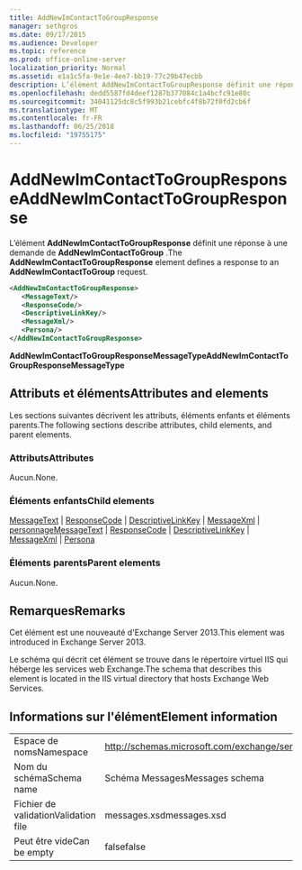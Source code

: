 ```yaml
---
title: AddNewImContactToGroupResponse
manager: sethgros
ms.date: 09/17/2015
ms.audience: Developer
ms.topic: reference
ms.prod: office-online-server
localization_priority: Normal
ms.assetid: e1a1c5fa-9e1e-4ee7-bb19-77c29b47ecbb
description: L’élément AddNewImContactToGroupResponse définit une réponse à une demande de AddNewImContactToGroup.
ms.openlocfilehash: dedd5587fd4deef1287b377084c1a4bcfc91e80c
ms.sourcegitcommit: 34041125dc8c5f993b21cebfc4f8b72f0fd2cb6f
ms.translationtype: MT
ms.contentlocale: fr-FR
ms.lasthandoff: 06/25/2018
ms.locfileid: "19755175"
---
```

# <a name="addnewimcontacttogroupresponse"></a><span data-ttu-id="8dd57-103">AddNewImContactToGroupResponse</span><span class="sxs-lookup"><span data-stu-id="8dd57-103">AddNewImContactToGroupResponse</span></span>

<span data-ttu-id="8dd57-104">L’élément **AddNewImContactToGroupResponse** définit une réponse à une demande de **AddNewImContactToGroup** .</span><span class="sxs-lookup"><span data-stu-id="8dd57-104">The **AddNewImContactToGroupResponse** element defines a response to an **AddNewImContactToGroup** request.</span></span> 
  
```XML
<AddNewImContactToGroupResponse>
   <MessageText/>
   <ResponseCode/>
   <DescriptiveLinkKey/>
   <MessageXml/>
   <Persona/>
</AddNewImContactToGroupResponse>
```

 <span data-ttu-id="8dd57-105">**AddNewImContactToGroupResponseMessageType**</span><span class="sxs-lookup"><span data-stu-id="8dd57-105">**AddNewImContactToGroupResponseMessageType**</span></span>
## <a name="attributes-and-elements"></a><span data-ttu-id="8dd57-106">Attributs et éléments</span><span class="sxs-lookup"><span data-stu-id="8dd57-106">Attributes and elements</span></span>

<span data-ttu-id="8dd57-107">Les sections suivantes décrivent les attributs, éléments enfants et éléments parents.</span><span class="sxs-lookup"><span data-stu-id="8dd57-107">The following sections describe attributes, child elements, and parent elements.</span></span>
  
### <a name="attributes"></a><span data-ttu-id="8dd57-108">Attributs</span><span class="sxs-lookup"><span data-stu-id="8dd57-108">Attributes</span></span>

<span data-ttu-id="8dd57-109">Aucun.</span><span class="sxs-lookup"><span data-stu-id="8dd57-109">None.</span></span>
  
### <a name="child-elements"></a><span data-ttu-id="8dd57-110">Éléments enfants</span><span class="sxs-lookup"><span data-stu-id="8dd57-110">Child elements</span></span>

<span data-ttu-id="8dd57-111">[MessageText](messagetext.md) | [ResponseCode](responsecode.md) | [DescriptiveLinkKey](descriptivelinkkey.md) | [MessageXml](messagexml.md) | [personnage](persona.md)</span><span class="sxs-lookup"><span data-stu-id="8dd57-111">[MessageText](messagetext.md) | [ResponseCode](responsecode.md) | [DescriptiveLinkKey](descriptivelinkkey.md) | [MessageXml](messagexml.md) | [Persona](persona.md)</span></span>
  
### <a name="parent-elements"></a><span data-ttu-id="8dd57-112">Éléments parents</span><span class="sxs-lookup"><span data-stu-id="8dd57-112">Parent elements</span></span>

<span data-ttu-id="8dd57-113">Aucun.</span><span class="sxs-lookup"><span data-stu-id="8dd57-113">None.</span></span>
  
## <a name="remarks"></a><span data-ttu-id="8dd57-114">Remarques</span><span class="sxs-lookup"><span data-stu-id="8dd57-114">Remarks</span></span>

<span data-ttu-id="8dd57-115">Cet élément est une nouveauté d'Exchange Server 2013.</span><span class="sxs-lookup"><span data-stu-id="8dd57-115">This element was introduced in Exchange Server 2013.</span></span>
  
<span data-ttu-id="8dd57-116">Le schéma qui décrit cet élément se trouve dans le répertoire virtuel IIS qui héberge les services web Exchange.</span><span class="sxs-lookup"><span data-stu-id="8dd57-116">The schema that describes this element is located in the IIS virtual directory that hosts Exchange Web Services.</span></span>
  
## <a name="element-information"></a><span data-ttu-id="8dd57-117">Informations sur l'élément</span><span class="sxs-lookup"><span data-stu-id="8dd57-117">Element information</span></span>

|||
|:-----|:-----|
|<span data-ttu-id="8dd57-118">Espace de noms</span><span class="sxs-lookup"><span data-stu-id="8dd57-118">Namespace</span></span>  <br/> |http://schemas.microsoft.com/exchange/services/2006/messages  <br/> |
|<span data-ttu-id="8dd57-119">Nom du schéma</span><span class="sxs-lookup"><span data-stu-id="8dd57-119">Schema name</span></span>  <br/> |<span data-ttu-id="8dd57-120">Schéma Messages</span><span class="sxs-lookup"><span data-stu-id="8dd57-120">Messages schema</span></span>  <br/> |
|<span data-ttu-id="8dd57-121">Fichier de validation</span><span class="sxs-lookup"><span data-stu-id="8dd57-121">Validation file</span></span>  <br/> |<span data-ttu-id="8dd57-122">messages.xsd</span><span class="sxs-lookup"><span data-stu-id="8dd57-122">messages.xsd</span></span>  <br/> |
|<span data-ttu-id="8dd57-123">Peut être vide</span><span class="sxs-lookup"><span data-stu-id="8dd57-123">Can be empty</span></span>  <br/> |<span data-ttu-id="8dd57-124">false</span><span class="sxs-lookup"><span data-stu-id="8dd57-124">false</span></span>  <br/> |
   

